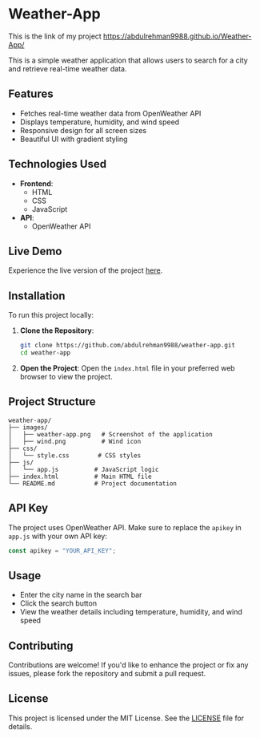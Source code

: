 # Weather-App
This is the link of my project
https://abdulrehman9988.github.io/Weather-App/

This is a simple weather application that allows users to search for a city and retrieve real-time weather data.

## Features

- Fetches real-time weather data from OpenWeather API
- Displays temperature, humidity, and wind speed
- Responsive design for all screen sizes
- Beautiful UI with gradient styling

## Technologies Used

- **Frontend**:
  - HTML
  - CSS
  - JavaScript
- **API**:
  - OpenWeather API

## Live Demo

Experience the live version of the project [here](#).

## Installation

To run this project locally:

1. **Clone the Repository**:
   ```bash
   git clone https://github.com/abdulrehman9988/weather-app.git
   cd weather-app
   ```

2. **Open the Project**:
   Open the `index.html` file in your preferred web browser to view the project.

## Project Structure

```
weather-app/
├── images/
│   ├── weather-app.png   # Screenshot of the application
│   ├── wind.png          # Wind icon
├── css/
│   └── style.css        # CSS styles
├── js/
│   └── app.js          # JavaScript logic
├── index.html          # Main HTML file
└── README.md           # Project documentation
```

## API Key

The project uses OpenWeather API. Make sure to replace the `apikey` in `app.js` with your own API key:
```javascript
const apikey = "YOUR_API_KEY";
```

## Usage

- Enter the city name in the search bar
- Click the search button
- View the weather details including temperature, humidity, and wind speed

## Contributing

Contributions are welcome! If you'd like to enhance the project or fix any issues, please fork the repository and submit a pull request.

## License

This project is licensed under the MIT License. See the [LICENSE](LICENSE) file for details.

